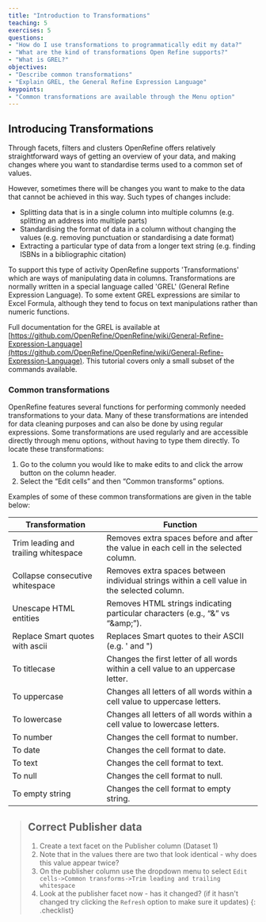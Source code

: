 ```yaml
---
title: "Introduction to Transformations"
teaching: 5
exercises: 5
questions:
- "How do I use transformations to programmatically edit my data?"
- "What are the kind of transformations Open Refine supports?"
- "What is GREL?"
objectives:
- "Describe common transformations"
- "Explain GREL, the General Refine Expression Language"
keypoints:
- "Common transformations are available through the Menu option"
---
```


## Introducing Transformations

Through facets, filters and clusters OpenRefine offers relatively straightforward ways of getting an overview of your data, and making changes where you want to standardise terms used to a common set of values.

However, sometimes there will be changes you want to make to the data that cannot be achieved in this way. Such types of changes include:

* Splitting data that is in a single column into multiple columns (e.g. splitting an address into multiple parts)
* Standardising the format of data in a column without changing the values (e.g. removing punctuation or standardising a date format)
* Extracting a particular type of data from a longer text string (e.g. finding ISBNs in a bibliographic citation)

To support this type of activity OpenRefine supports 'Transformations' which are ways of manipulating data in columns. Transformations are normally written in a special language called 'GREL' (General Refine Expression Language). To some extent GREL expressions are similar to Excel Formula, although they tend to focus on text manipulations rather than numeric functions.

Full documentation for the GREL is available at [https://github.com/OpenRefine/OpenRefine/wiki/General-Refine-Expression-Language](https://github.com/OpenRefine/OpenRefine/wiki/General-Refine-Expression-Language). This tutorial covers only a small subset of the commands available.

### Common transformations
OpenRefine features several functions for performing commonly needed transformations to your data. Many of these transformations are intended for data cleaning purposes and can also be done by using regular expressions. Some transformations are used regularly and are accessible directly through menu options, without having to type them directly. To locate these transformations:

1) Go to the column you would like to make edits to and click the arrow button on the column header.
2) Select the “Edit cells” and then “Common transforms” options.

Examples of some of these common transformations are given in the table below:

| Transformation 	| Function 	|
|-	|-	|
| Trim leading and trailing whitespace 	| Removes extra spaces before and after the value in each cell in   the selected column. 	|
| Collapse consecutive whitespace 	| Removes extra spaces between   individual strings within a cell value in the selected column. 	|
| Unescape HTML entities 	| Removes HTML strings indicating particular characters (e.g.,   “&” vs “&amp;amp;”). 	|
| Replace Smart quotes with ascii 	| Replaces Smart quotes to their   ASCII (e.g. ' and ") 	|
| To titlecase 	| Changes the first letter of all words within a cell value to an   uppercase letter. 	|
| To uppercase 	| Changes all letters of all words   within a cell value to uppercase letters. 	|
| To lowercase 	| Changes all letters of all words within a cell value to   lowercase letters. 	|
| To number 	| Changes the cell format to number. 	|
| To date 	| Changes the cell format to date. 	|
| To text 	| Changes the cell format to text. 	|
| To null 	| Changes the cell format to null. 	|
| To empty string 	| Changes the cell format to empty string. 	|


>## Correct Publisher data
>1. Create a text facet on the Publisher column (Dataset 1)
>2. Note that in the values there are two that look identical - why does this value appear twice?
>3. On the publisher column use the dropdown menu to select ```Edit cells->Common transforms->Trim leading and trailing whitespace```
>4. Look at the publisher facet now - has it changed? (if it hasn't changed try clicking the ```Refresh``` option to make sure it updates)
{: .checklist}


